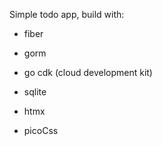 Simple todo app, build with:

- fiber

- gorm

- go cdk (cloud development kit)

- sqlite

- htmx

- picoCss

